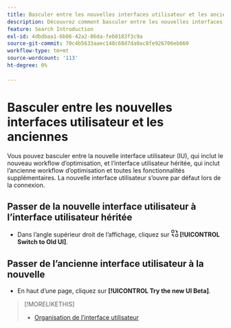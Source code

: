 ```yaml
---
title: Basculer entre les nouvelles interfaces utilisateur et les anciennes
description: Découvrez comment basculer entre les nouvelles interfaces utilisateur et les anciennes.
feature: Search Introduction
exl-id: 4dbdbaa1-6b06-42a2-86da-feb0183f3c9a
source-git-commit: 70c4b5633aaec148c68d7da0ac8fe926706eb660
workflow-type: tm+mt
source-wordcount: '113'
ht-degree: 0%

---
```


# Basculer entre les nouvelles interfaces utilisateur et les anciennes

Vous pouvez basculer entre la nouvelle interface utilisateur (IU), qui inclut le <!-- default optimization workflow --> nouveau workflow d’optimisation, et l’interface utilisateur héritée, qui inclut l’ancienne workflow d’optimisation et toutes les fonctionnalités supplémentaires. La nouvelle interface utilisateur s’ouvre par défaut lors de la connexion.

## Passer de la nouvelle interface utilisateur à l’interface utilisateur héritée

* Dans l’angle supérieur droit de l’affichage, cliquez sur ![Basculer vers l’ancienne IU](/help/search-social-commerce/assets/switch-to-old-ui.png "Basculer vers l’ancienne IU") **[!UICONTROL Switch to Old UI]**.

## Passer de l’ancienne interface utilisateur à la nouvelle

* En haut d’une page, cliquez sur **[!UICONTROL Try the new UI Beta]**.

<!-- CHANGING ICON/location/wording WITH GA :

* In the upper right of any page, click **[!UICONTROL Switch to New UI]**.

 -->

>[!MORELIKETHIS]
>
>* [Organisation de l’interface utilisateur](user-interface.md)
